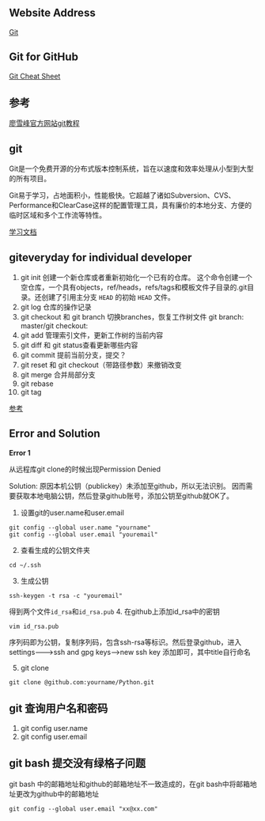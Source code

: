 ## Website Address
[Git](https://git-scm.com/)

## Git for GitHub
[Git Cheat Sheet](https://services.github.com/on-demand/downloads/github-git-cheat-sheet.pdf)

## 参考
[廖雪峰官方网站git教程](https://www.liaoxuefeng.com/wiki/0013739516305929606dd18361248578c67b8067c8c017b000)

## git
Git是一个免费开源的分布式版本控制系统，旨在以速度和效率处理从小型到大型的所有项目。

Git易于学习，占地面积小，性能极快。它超越了诸如Subversion、CVS、Performance和ClearCase这样的配置管理工具，具有廉价的本地分支、方便的临时区域和多个工作流等特性。

[学习文档](https://git-scm.com/docs)

## giteveryday for individual developer
1. git init 创建一个新仓库或者重新初始化一个已有的仓库。
这个命令创建一个空仓库，一个具有objects，ref/heads，refs/tags和模板文件子目录的.git目录。还创建了引用主分支 `HEAD` 的初始 `HEAD` 文件。
2. git log 仓库的操作记录
3. git checkout 和 git branch 切换branches，恢复工作树文件 git branch: master/git checkout: 
4. git add 管理索引文件，更新工作树的当前内容
5. git diff 和 git status查看更新哪些内容
6. git commit 提前当前分支，提交？
7. git reset 和 git checkout（带路径参数）来撤销改变
8. git merge 合并局部分支
9. git rebase
10. git tag

[参考](https://git-scm.com/docs/giteveryday)
## Error and Solution
**Error 1** 

从远程库git clone的时候出现Permission Denied

Solution: 原因本机公钥（publickey）未添加至github，所以无法识别。 因而需要获取本地电脑公钥，然后登录github账号，添加公钥至github就OK了。
 1. 设置git的user.name和user.email
 ```
 git config --global user.name "yourname"
 git config --global user.email "youremail"
 ```
 2. 查看生成的公钥文件夹
 ```
 cd ~/.ssh
 ```
 3. 生成公钥
 ```
 ssh-keygen -t rsa -c "youremail"
 ```
 得到两个文件`id_rsa`和`id_rsa.pub`
 4. 在github上添加id_rsa中的密钥
 ```
 vim id_rsa.pub
 ```
 序列码即为公钥，复制序列码，包含ssh-rsa等标识。然后登录github，进入settings--->ssh and gpg keys-->new ssh key 添加即可，其中title自行命名
 
 5. git clone
 ```
 git clone @github.com:yourname/Python.git
 ```

## git 查询用户名和密码
1. git config user.name
2. git config user.email
## git bash 提交没有绿格子问题

git bash 中的邮箱地址和github的邮箱地址不一致造成的，在git bash中将邮箱地址更改为github中的邮箱地址

```
git config --global user.email "xx@xx.com"
```